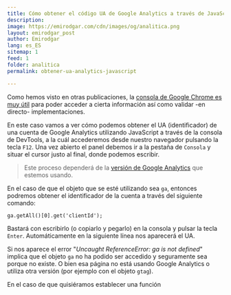 ```yaml
---
title: Cómo obtener el código UA de Google Analytics a través de JavaScript
description: 
image: https://emirodgar.com/cdn/images/og/analitica.png
layout: emirodgar_post
author: Emirodgar
lang: es_ES
sitemap: 1
feed: 1
folder: analitica
permalink: obtener-ua-analytics-javascript

--- 
```


Como hemos visto en otras publicaciones, la [consola de Google Chrome es muy útil](https://emirodgar.com/consola-devtools-chrome) para poder acceder a cierta información así como validar -en directo- implementaciones.

En este caso vamos a ver cómo podemos obtener el UA (identificador) de una cuenta de Google Analytics utilizando JavaScript a través de la consola de DevTools, a la cuál accederemos desde nuestro navegador pulsando la tecla `F12`. Una vez abierto el panel debemos ir a la pestaña de `Consola` y situar el cursor justo al final, donde podemos escribir.

> Este proceso dependerá de la [versión de Google Analytics](https://emirodgar.com/versiones-google-analytics) que estemos usando.

En el caso de que el objeto que se esté utilizando sea `ga`, entonces podremos obtener el identificador de la cuenta a través del siguiente comando:

    ga.getAll()[0].get('clientId');

Bastará con escribirlo (o copiarlo y pegarlo) en la consola y pulsar la tecla `Enter`. Automáticamente en la siguiente línea nos aparecerá el UA.

Si nos aparece el error "*Uncaught ReferenceError: ga is not defined*" implica que el objeto `ga` no ha podido ser accedido y seguramente sea porque no existe. O bien esa página no está usando Google Analytics o utiliza otra versión (por ejemplo con el objeto `gtag`).

En el caso de que quisiéramos establecer una función 
<!--stackedit_data:
eyJoaXN0b3J5IjpbMTY5OTgwNTA0NiwtMTE3MTA5MjAyMl19
-->